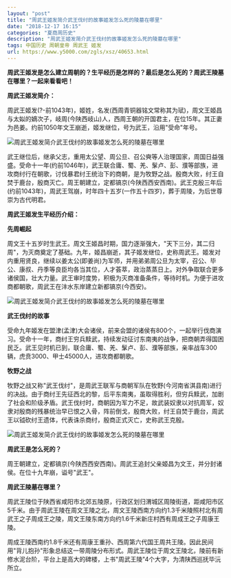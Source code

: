 ```yaml
---
layout: "post"
title: "周武王姬发简介武王伐纣的故事姬发怎么死的陵墓在哪里"
date: "2018-12-17 16:15"
categories: "夏商周历史"
description: "周武王姬发简介武王伐纣的故事姬发怎么死的陵墓在哪里"
tags: 中国历史 周朝皇帝 周武王 姬发
url: https://www.y5000.com/zgls/xsz/40653.html
---
```






**周武王姬发是怎么建立周朝的？生平经历是怎样的？最后是怎么死的？周武王陵墓在哪里？一起来看看吧！**

 **周武王姬发简介：**

周武王姬发(?-前1043年)，姬姓，名发(西周青铜器铭文常称其为珷)，周文王姬昌与太姒的嫡次子，岐周(今陕西岐山)人，西周王朝的开国君主，在位15年。其正妻为邑姜。约前1050年文王崩逝，姬发继位，号为武王，沿用"受命"年号。

![周武王姬发简介武王伐纣的故事姬发怎么死的陵墓在哪里](https://img.y5000.com/uploads/allimg/190128/bee80ec7912612ab20a518308caa2ed1.png)

武王继位后，继承父志，重用太公望、周公旦、召公奭等人治理国家，周国日益强盛。受命十一年(约前1046年)，武王联合庸、蜀、羌、髳卢、彭、濮等部族，进攻商纣行在朝歌，讨伐暴君纣王统治下的商朝，是为牧野之战。殷商大败，纣王自焚于鹿台，殷商灭亡。周王朝建立，定都镐京(今陕西西安西南)。武王克殷三年后(约前1043年)，周武王驾崩，时年四十五岁(一作五十四岁)，葬于周陵，为后世尊崇为古代明君。

 **周武王姬发生平经历介绍：**

 **先周崛起**

周文王十五岁时生武王。周文王姬昌时期，国力逐渐强大，"天下三分，其二归周"，为灭商奠定了基础。九年，姬昌崩逝，其子姬发继位，史称周武王。姬发对内重用贤良，继续以姜太公(即姜尚)为军师，并用弟弟周公旦为太宰，召公、毕公、康叔、丹季等良臣均各当其位，人才荟萃，政治蒸蒸日上。对外争取联合更多诸侯国，壮大力量。武王审时度势，积极为灭商准备条件，等待时机。为便于进攻商都朝歌，周武王在沣水东岸建立新都镐京(今西安)。

![周武王姬发简介武王伐纣的故事姬发怎么死的陵墓在哪里](https://img.y5000.com/uploads/allimg/190128/cee8ba77f67eb5a7c74d794eab8828ea.jpg)

 **武王伐纣的故事**

受命九年姬发在盟津(孟津)大会诸侯，前来会盟的诸侯有800个，一起举行伐商演习。受命十一年，商纣王穷兵黩武，持续发动征讨东南夷的战争，把商朝弄得国困民乏。武王见时机已到，联合庸、蜀、羌、髳卢、彭、濮等部族，亲率战车300辆，虎贲3000、甲士45000人，进攻商都朝歌。

 **牧野之战**

牧野之战又称"武王伐纣"，是周武王联军与商朝军队在牧野(今河南省淇县南)进行的决战。由于商纣王先征西北的黎，后平东南夷，虽取得胜利，但穷兵黩武，加剧了社会和阶级矛盾。武王伐纣时，商朝因为军力不足，故武装奴隶以对抗周军，奴隶对殷商的残暴统治早已恨之入骨，阵前倒戈，殷商大败，纣王自焚于鹿台，周武王以钺砍纣王遗体，代表诛杀商纣，殷商正式灭亡，史称武王克殷。

![周武王姬发简介武王伐纣的故事姬发怎么死的陵墓在哪里](https://img.y5000.com/uploads/allimg/190128/9bfc9620adbf64b10e4aaeaae5cded33.jpg)

 **周武王是怎么死的？**

周王朝建立，定都镐京(今陕西西安西南)。周武王追封父亲姬昌为文王，并分封诸侯。在位十九年崩，谥号"武王"。  

 **周武王陵墓在哪里？**

周武王陵位于陕西省咸阳市北郊五陵原，行政区划归渭城区周陵街道，距咸阳市区5千米。由于周武王陵在周文王陵之北，周文王陵西南方向约1.3千米陵照村北有周武王之子周成王之陵，周文王陵东南方向约1.6千米新庄村西有周成王之子周康王陵。

周成王陵西南约1.8千米还有周康王重孙、西周第六代国王周共王陵。因此民间用"背儿抱孙"形象总结这一带周陵分布形式。周武王陵位于周文王陵北，陵前有新修水泥台阶，平台上是高大的碑楼，上书"周武王陵"4个大字，为清陕西巡抚毕沅所立。
